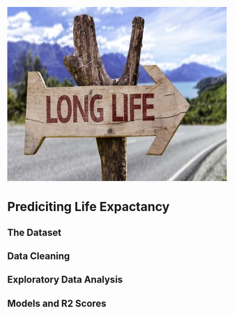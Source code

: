 <p align="center"> 
 <img width="1000" height="400" alt="Ekran Resmi 2021-06-28 01 15 28" src="https://github.com/ItayG6454/Data-Science-Portfolio/blob/main/photos/long%20lives%20cutted.jpg">
</p>

# Prediciting Life Expactancy

## The Dataset
## Data Cleaning
## Exploratory Data Analysis
## Models and R2 Scores
